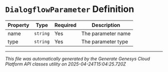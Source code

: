# `DialogflowParameter` Definition

| Property | Type | Required | Description |
|----------|------|----------|-------------|
| name | `string` | Yes | The parameter name |
| type | `string` | Yes | The parameter type |

---

*This file was automatically generated by the Generate Genesys Cloud Platform API classes utility on 2025-04-24T15:04:25.720Z*